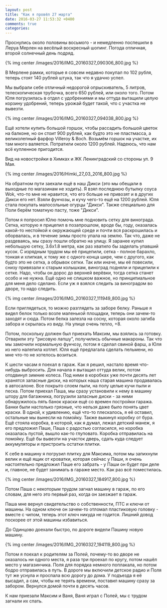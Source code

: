 ```yaml
---
layout: post
title: "Как я провёл 27 марта"
date: 2016-03-27 11:53:32 +0400
comments: true
categories: 
---
```

Проснулись около половины восьмого - и немедленно поспешили в Леруа Мерлен на весёлый воскресный шопинг. Погода отличная, второй солнечный день подряд.

{% img center /images/2016/IMG_20160327_090306_800.jpg %}

В Мерлене рамки, которые я совсем недавно покупал по 102 рубля, теперь стоят 140 рублей штука, так что я удачно успел.

Мы выбрали себе отличный недорогой опрыскиватель, 5 литров, телескопическая трубочка, всего 650 рублей, или около того. Потом Юля погрузилась в отдел с удобрениями и мы оттуда вытащили целую корзину удобрений, теперь урожай будет такой, что с участка не вывезти.

{% img center /images/2016/IMG_20160327_094038_800.jpg %}

Ещё хотели купить большой горшок, чтобы рассадить большой цветок на балконе, но он стоит 900 рублей, как будто это не пластмасса, а великолепный фарфор Villeroy & Boch. Возьмём горшок на участке, их там много валяется. Потратили около 1200 рублей. Надеюсь, что нам всё купленное пригодится.

Вид на новостройки в Химках и ЖК Ленинградский со стороны ул. 9 Мая.

{% img center /images/2016/Himki_27_03_2016_800.jpg %}

На обратном пути заехали ещё в наш Дикси (это мы обещали в выходные по магазинам не ходить). Я взял последнюю бутылку соуса Wok, что-то мне не нравится, что его больше не привозят и в других Дикси его нет. Взяли фунчозы, и кучу чего-то ещё на 1200 рублей. Юля стала покупать малосольные огурцы "Дикси". Также специально для Поли берём томатную пасту, тоже "Дикси".

Потом я попросил Юлю помочь мне подновить сетку для винограда. Сетка, которую я прицепил в позапрошлом, вроде бы, году, оказалась какой-то нестойкой к окружающей среде и почти вся раскрошилась и оборвалась, и в течение зимы просто упала на землю. Так что, даже не раздеваясь, мы сразу пошли обратно на улицу. Я заранее купил небольшую сетку, 3.6х1.8 метра, как раз хватило бы заделать упавший кусок. С изрядным трудом мы её прицепили, сетка - полное барахло, тонкая и хлипкая, к тому же с одного конца шире, чем с другого, как будто это не сетка, а обрывок сетки. Так или иначе, мы её повесили, снизу привязали к старым колышкам, виноград подняли и прицепили к сетке. Надо, чтобы он дорос до верхней верёвки, тогда сетка станет особо и не нужна. Ещё одно не слишком важное, но принципиальное для меня дело сделано. Если уж я взялся следить за виноградом во дворе, то надо следить.

{% img center /images/2016/IMG_20160327_111949_800.jpg %}

Если приглядеться, то можно разглядеть за заборе белку. Раньше я видел белок только возле маленькой площадки, теперь они зачем-то заходят и сюда. Потом белка залезла на сосну, которая около загиба забора и скрылась из виду. На улице очень тепло, +8.

Потом, поскольку должен был приехать Максим, мы взялись за готовку. Отварили эту "рисовую лапшу", получились обычные макароны. Так что мы замочили нормальную фунчозу, потом я сделал свиной фарш, а Юля из него налепила котлет. Юля ещё предлагала сделать пельмени, но мне что-то не хотелось возиться. 

К шести часам я поехал в гараж. Как я решил, настало время что-нибудь выбросить. Для начала я вытащил оттуда велик, потом отодвинул зимние колеса. Под ними в коробках уже почти десять лет хранятся запасные диски, на которых наша старая машина продавалась в автосалоне. Все покрыто слоем пыли, на полу целые кучи пыли и песка. Потом приехал Паша, мы сразу установили к нему в машину штору для багажника, погрузили запасные диски - за ними обнаружилось пять банок краски ещё со времен постройки гаража. Банки были настолько грязные, что нельзя даже было понять цвет краски. В одной, к удивлению, ещё что-то плескалось, я её оставил, остальные мы вынесли на помойку. Также выкинул коробку от бура. Ещё стояла коробка, в которой, как я думал, лежал детский манеж, я его предложил Паше, Паша с радостью согласился, но коробка оказалась пустой, вышло как-то глуповато. Коробка отправилась на помойку. Ещё бы вывезти на участок дверь, сдать куда следует аккумуляторы и пристроить остатки плитки.

К себе в машину я погрузил плитку для Максима, потом мы запихнули велик и ещё ящик от кроватки, которая сейчас у Паши, я очень настоятельно предложил Паше его забрать - у Паши он будет при деле и, главное, не будет занимать в гараже место. Как раз всё поместилась. 

{% img center /images/2016/IMG_20160327_184917_800.jpg %}

Потом Паша с некоторым трудом загнал машину в гараж, по его словам, для него это первый раз, когда он заезжает в гараж. 

Паша мне вернул свидетельство о собственности, ПТС и ключи от машины. На одном ключе он зачем-то отломал пластиковую головку - вместе с чипом, теперь этот ключ никуда не годится. Лишний довод поскорее от этой машины избавиться.

До Одинцово доехали быстро, по дороге видели Пашину новую машину.

{% img center /images/2016/IMG_20160327_194119_800.jpg %}

Потом я поехал к родителям за Полей, почему-то во дворе не оказалось ни одного места, я раза три проехал по кругу, потом нашёл место у магазинчика. Поля для порядка немного поплакала, но потом бодро отправилась в путь. В дороге мы включили детское радио и Поля тут же уснула и проспала всю дорогу до дома. У подъезда я её высадил, а сам, чтобы не терять времени, поставил машину сразу за забором. Вернулся домой почти в десять часов.

К нам приезали Максим и Ваня, Ваня играл с Полей, мы с трудом загнали их спать.



